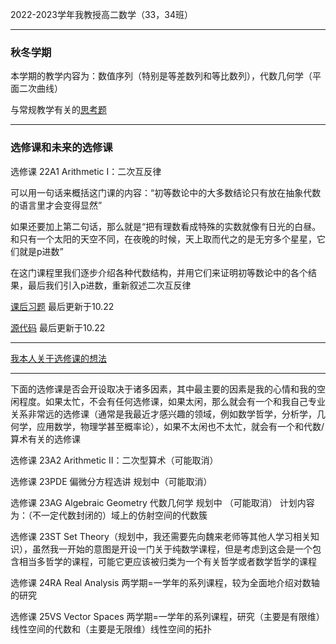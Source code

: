 2022-2023学年我教授高二数学（33，34班）

------

### 秋冬学期

本学期的教学内容为：数值序列（特别是等差数列和等比数列），代数几何学（平面二次曲线）

与常规教学有关的[思考题](https://qiuszms.github.io/2022-2023_Extra_Problems.pdf)

------

### 选修课和未来的选修课

选修课 22A1 Arithmetic I：二次互反律

可以用一句话来概括这门课的内容：“初等数论中的大多数结论只有放在抽象代数的语言里才会变得显然”

如果还要加上第二句话，那么就是“把有理数看成特殊的实数就像有日光的白昼。和只有一个太阳的天空不同，在夜晚的时候，天上取而代之的是无穷多个星星，它们就是p进数”

在这门课程里我们逐步介绍各种代数结构，并用它们来证明初等数论中的各个结果，最后我们引入p进数，重新叙述二次互反律

[课后习题](https://qiuszms.github.io/22A1.pdf) 
最后更新于10.22

[源代码](https://qiuszms.github.io/22A1Exercises.tex)
最后更新于10.22

------

[我本人关于选修课的想法](https://qiuszms.github.io/course_thoughts)

------

下面的选修课是否会开设取决于诸多因素，其中最主要的因素是我的心情和我的空闲程度。如果太忙，不会有任何选修课，如果太闲，那么就会有一个和我自己专业关系非常远的选修课（通常是我最近才感兴趣的领域，例如数学哲学，分析学，几何学，应用数学，物理学甚至概率论），如果不太闲也不太忙，就会有一个和代数/算术有关的选修课

选修课 23A2 Arithmetic II：二次型算术（可能取消）

选修课 23PDE 偏微分方程选讲 规划中（可能取消）

选修课 23AG Algebraic Geometry 代数几何学 规划中 （可能取消）
计划内容为：（不一定代数封闭的）域上的仿射空间的代数簇

选修课 23ST Set Theory（规划中，我还需要先向魏来老师等其他人学习相关知识），虽然我一开始的意图是开设一门关于纯数学课程，但是考虑到这会是一个包含相当多哲学的课程，可能它更应该被归类为一个有关哲学或者数学哲学的课程

选修课 24RA Real Analysis 两学期=一学年的系列课程，较为全面地介绍对数轴的研究

选修课 25VS Vector Spaces 两学期=一学年的系列课程，研究（主要是有限维）线性空间的代数和（主要是无限维）线性空间的拓扑
